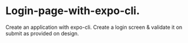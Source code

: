 # Login-page-with-expo-cli.
Create an application with expo-cli. Create a login screen &amp; validate it on submit as provided on design.
